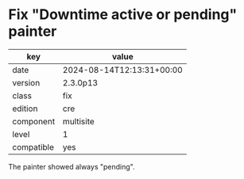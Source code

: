 [//]: # (werk v2)
# Fix "Downtime active or pending" painter

key        | value
---------- | ---
date       | 2024-08-14T12:13:31+00:00
version    | 2.3.0p13
class      | fix
edition    | cre
component  | multisite
level      | 1
compatible | yes

The painter showed always "pending".
